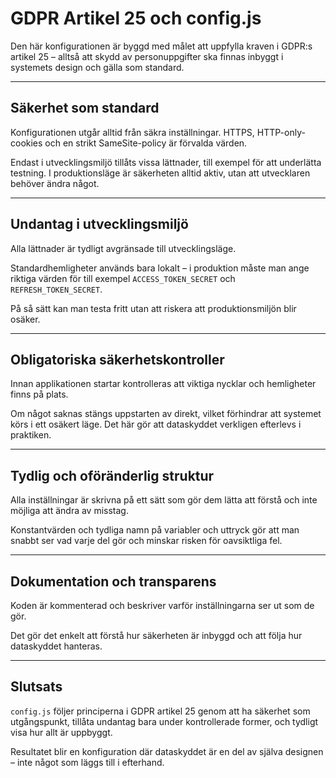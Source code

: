 #  GDPR Artikel 25 och config.js

Den här konfigurationen är byggd med målet att uppfylla kraven i GDPR:s artikel 25 – alltså att skydd av personuppgifter ska finnas inbyggt i systemets design och gälla som standard.

---

## Säkerhet som standard

Konfigurationen utgår alltid från säkra inställningar. HTTPS, HTTP-only-cookies och en strikt SameSite-policy är förvalda värden.  

Endast i utvecklingsmiljö tillåts vissa lättnader, till exempel för att underlätta testning. I produktionsläge är säkerheten alltid aktiv, utan att utvecklaren behöver ändra något.

---

## Undantag i utvecklingsmiljö

Alla lättnader är tydligt avgränsade till utvecklingsläge.  

Standardhemligheter används bara lokalt – i produktion måste man ange riktiga värden för till exempel `ACCESS_TOKEN_SECRET` och `REFRESH_TOKEN_SECRET`.

På så sätt kan man testa fritt utan att riskera att produktionsmiljön blir osäker.

---

## Obligatoriska säkerhetskontroller

Innan applikationen startar kontrolleras att viktiga nycklar och hemligheter finns på plats.  

Om något saknas stängs uppstarten av direkt, vilket förhindrar att systemet körs i ett osäkert läge. Det här gör att dataskyddet verkligen efterlevs i praktiken.

---

## Tydlig och oföränderlig struktur

Alla inställningar är skrivna på ett sätt som gör dem lätta att förstå och inte möjliga att ändra av misstag.  

Konstantvärden och tydliga namn på variabler och uttryck gör att man snabbt ser vad varje del gör och minskar risken för oavsiktliga fel.

---

## Dokumentation och transparens

Koden är kommenterad och beskriver varför inställningarna ser ut som de gör.  

Det gör det enkelt att förstå hur säkerheten är inbyggd och att följa hur dataskyddet hanteras.

---

## Slutsats

`config.js` följer principerna i GDPR artikel 25 genom att ha säkerhet som utgångspunkt, tillåta undantag bara under kontrollerade former, och tydligt visa hur allt är uppbyggt.  

Resultatet blir en konfiguration där dataskyddet är en del av själva designen – inte något som läggs till i efterhand.
